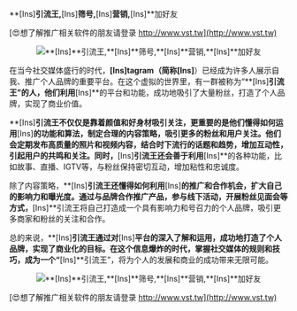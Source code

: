 **[Ins]**引流王,**[Ins]**筛号,**[Ins]**营销,**[Ins]**加好友

[😍想了解推广相关软件的朋友请登录 http://www.vst.tw](http://www.vst.tw)

 <center><img src="https://vst.tw/MP4/tuiguang/png/1.png" alt="**[Ins]**引流王,**[Ins]**筛号,**[Ins]**营销,**[Ins]**加好友"></center>

在当今社交媒体盛行的时代，**[Ins]**tagram（简称**[Ins]**）已经成为许多人展示自我、推广个人品牌的重要平台。在这个虚拟的世界里，有一群被称为“**[Ins]**引流王”的人，他们利用**[Ins]**的平台和功能，成功地吸引了大量粉丝，打造了个人品牌，实现了商业价值。

**[Ins]**引流王不仅仅是靠着颜值和好身材吸引关注，更重要的是他们懂得如何运用**[Ins]**的功能和算法，制定合理的内容策略，吸引更多的粉丝和用户关注。他们会定期发布高质量的照片和视频内容，结合时下流行的话题和趋势，增加互动性，引起用户的共鸣和关注。同时，**[Ins]**引流王还会善于利用**[Ins]**的各种功能，比如故事、直播、IGTV等，与粉丝保持密切互动，增加粘性和忠诚度。

除了内容策略，**[Ins]**引流王还懂得如何利用**[Ins]**的推广和合作机会，扩大自己的影响力和曝光度。通过与品牌合作推广产品，参与线下活动，开展粉丝见面会等方式，**[Ins]**引流王将自己打造成一个具有影响力和号召力的个人品牌，吸引更多商家和粉丝的关注和合作。

总的来说，**[Ins]**引流王通过对**[Ins]**平台的深入了解和运用，成功地打造了个人品牌，实现了商业化的目标。在这个信息爆炸的时代，掌握社交媒体的规则和技巧，成为一个“**[Ins]**引流王”，将为个人的发展和商业的成功带来无限可能。

 <center><img src="https://vst.tw/MP4/tuiguang/png/2.png" alt="**[Ins]**引流王,**[Ins]**筛号,**[Ins]**营销,**[Ins]**加好友"></center>

[😍想了解推广相关软件的朋友请登录 http://www.vst.tw](http://www.vst.tw)



